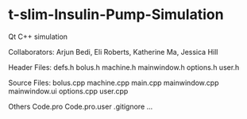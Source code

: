 # t-slim-Insulin-Pump-Simulation
Qt C++ simulation

Collaborators: Arjun Bedi, Eli Roberts, Katherine Ma, Jessica Hill

Header Files:
defs.h
bolus.h
machine.h
mainwindow.h
options.h
user.h

Source Files:
bolus.cpp
machine.cpp
main.cpp
mainwindow.cpp
mainwindow.ui
options.cpp
user.cpp

Others
Code.pro
Code.pro.user
.gitignore
...